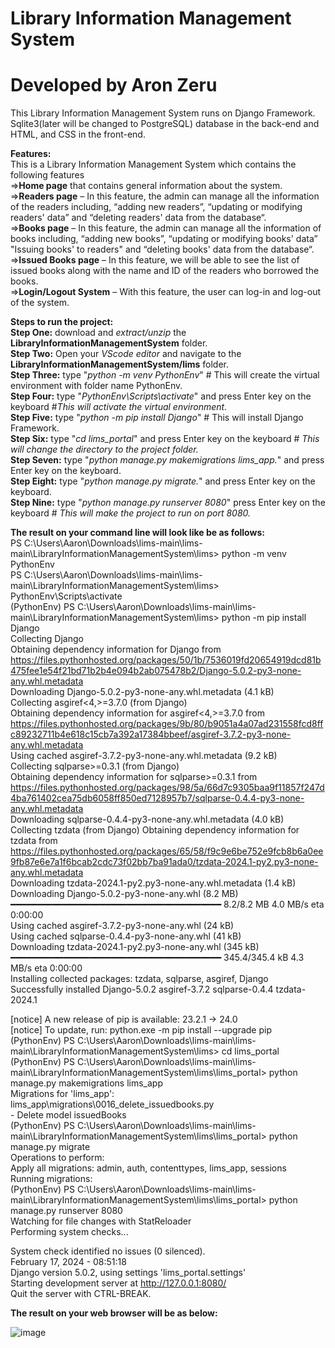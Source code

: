 # Library Information Management System
# Developed by Aron Zeru
This Library Information Management System runs on Django Framework. Sqlite3(later will be changed to PostgreSQL) database in the back-end and HTML, and CSS in the front-end.  

**Features:**  
This is a Library Information Management System which contains the following features  
=>**Home page** that contains general information about the system.   
=>**Readers page** – In this feature, the admin can manage all the information of the readers including, “adding new readers”, “updating or modifying readers' data” and “deleting readers' data from the database“.  
=>**Books page** – In this feature, the admin can manage all the information of books including, “adding new books”, “updating or modifying books' data” "Issuing books' to readers" and “deleting books' data from the database“.  
=>**Issued Books page** – In this feature, we will be able to see the list of issued books along with the name and ID of the readers who borrowed the books.  
=>**Login/Logout System** – With this feature, the user can log-in and log-out of the system.  

**Steps to run the project:**  
**Step One:** download and _extract/unzip_ the **LibraryInformationManagementSystem** folder.    
**Step Two:** Open your _VScode editor_ and navigate to the **LibraryInformationManagementSystem/lims** folder.    
**Step Three:** type "_python -m venv PythonEnv_" # This will create the virtual environment with folder name PythonEnv.  
**Step Four:** type "_PythonEnv\Scripts\activate_" and press Enter key on the keyboard #_This will activate the virtual environment._   
**Step Five:** type "_python -m pip install Django_" # This will install Django Framework.  
**Step Six:** type "_cd lims_portal_" and press Enter key on the keyboard # _This will change the directory to the project folder._    
**Step Seven:** type "_python manage.py makemigrations lims_app._"  and press Enter key on the keyboard.  
**Step Eight:** type "_python manage.py migrate._"  and press Enter key on the keyboard.  
**Step Nine:** type "_python manage.py runserver 8080_" press Enter key on the keyboard # _This will make the project to run on port 8080._    

**The result on your command line will look like be as follows:**  
PS C:\Users\Aaron\Downloads\lims-main\lims-main\LibraryInformationManagementSystem\lims> python -m venv PythonEnv  
PS C:\Users\Aaron\Downloads\lims-main\lims-main\LibraryInformationManagementSystem\lims> PythonEnv\Scripts\activate  
(PythonEnv) PS C:\Users\Aaron\Downloads\lims-main\lims-main\LibraryInformationManagementSystem\lims> python -m pip install Django  
Collecting Django  
  Obtaining dependency information for Django from https://files.pythonhosted.org/packages/50/1b/7536019fd20654919dcd81b475fee1e54f21bd71b2b4e094b2ab075478b2/Django-5.0.2-py3-none-any.whl.metadata  
  Downloading Django-5.0.2-py3-none-any.whl.metadata (4.1 kB)  
Collecting asgiref<4,>=3.7.0 (from Django)  
  Obtaining dependency information for asgiref<4,>=3.7.0 from https://files.pythonhosted.org/packages/9b/80/b9051a4a07ad231558fcd8ffc89232711b4e618c15cb7a392a17384bbeef/asgiref-3.7.2-py3-none-any.whl.metadata  
  Using cached asgiref-3.7.2-py3-none-any.whl.metadata (9.2 kB)  
Collecting sqlparse>=0.3.1 (from Django)  
  Obtaining dependency information for sqlparse>=0.3.1 from https://files.pythonhosted.org/packages/98/5a/66d7c9305baa9f11857f247d4ba761402cea75db6058ff850ed7128957b7/sqlparse-0.4.4-py3-none-any.whl.metadata  
  Downloading sqlparse-0.4.4-py3-none-any.whl.metadata (4.0 kB)  
Collecting tzdata (from Django)
  Obtaining dependency information for tzdata from https://files.pythonhosted.org/packages/65/58/f9c9e6be752e9fcb8b6a0ee9fb87e6e7a1f6bcab2cdc73f02bb7ba91ada0/tzdata-2024.1-py2.py3-none-any.whl.metadata  
  Downloading tzdata-2024.1-py2.py3-none-any.whl.metadata (1.4 kB)  
Downloading Django-5.0.2-py3-none-any.whl (8.2 MB)  
   ━━━━━━━━━━━━━━━━━━━━━━━━━━━━━━━━━━━━━━━━ 8.2/8.2 MB 4.0 MB/s eta 0:00:00  
Using cached asgiref-3.7.2-py3-none-any.whl (24 kB)  
Using cached sqlparse-0.4.4-py3-none-any.whl (41 kB)  
Downloading tzdata-2024.1-py2.py3-none-any.whl (345 kB)  
   ━━━━━━━━━━━━━━━━━━━━━━━━━━━━━━━━━━━━━━━━ 345.4/345.4 kB 4.3 MB/s eta 0:00:00  
Installing collected packages: tzdata, sqlparse, asgiref, Django  
Successfully installed Django-5.0.2 asgiref-3.7.2 sqlparse-0.4.4 tzdata-2024.1  

[notice] A new release of pip is available: 23.2.1 -> 24.0  
[notice] To update, run: python.exe -m pip install --upgrade pip  
(PythonEnv) PS C:\Users\Aaron\Downloads\lims-main\lims-main\LibraryInformationManagementSystem\lims> cd lims_portal  
(PythonEnv) PS C:\Users\Aaron\Downloads\lims-main\lims-main\LibraryInformationManagementSystem\lims\lims_portal> python manage.py makemigrations lims_app  
Migrations for 'lims_app':  
  lims_app\migrations\0016_delete_issuedbooks.py  
    - Delete model issuedBooks    
(PythonEnv) PS C:\Users\Aaron\Downloads\lims-main\lims-main\LibraryInformationManagementSystem\lims\lims_portal> python manage.py migrate  
Operations to perform:  
  Apply all migrations: admin, auth, contenttypes, lims_app, sessions  
Running migrations:  
(PythonEnv) PS C:\Users\Aaron\Downloads\lims-main\lims-main\LibraryInformationManagementSystem\lims\lims_portal> python manage.py runserver 8080    
Watching for file changes with StatReloader  
Performing system checks...  

System check identified no issues (0 silenced).  
February 17, 2024 - 08:51:18  
Django version 5.0.2, using settings 'lims_portal.settings'  
Starting development server at http://127.0.0.1:8080/  
Quit the server with CTRL-BREAK.    

**The result on your web browser will be as below:**

![image](https://github.com/arontz85/lims/assets/156838915/be1d6eb3-a8e0-41ee-b97c-1c1d62242b41)
